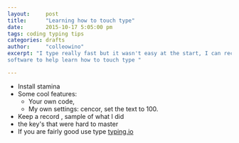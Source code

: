 ```yaml
---
layout:     post
title:      "Learning how to touch type"
date:       2015-10-17 5:05:00 pm
tags: coding typing tips   
categories: drafts
author:     "colleowino"
excerpt: "I type really fast but it wasn't easy at the start, I can recommend some
software to help learn how to touch type "

---
```

- Install stamina
- Some cool features:
	 - Your own code, 
	 - My own settings: cencor, set the text to 100.
- Keep a record , sample of what I did
- the key's that were hard to master
- If you are fairly good use type [typing.io](https://typing.io/)


